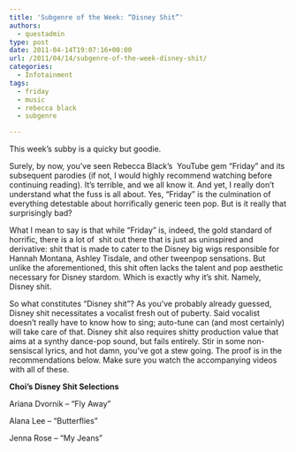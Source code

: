 ```yaml
---
title: 'Subgenre of the Week: “Disney Shit”'
authors: 
  - questadmin
type: post
date: 2011-04-14T19:07:16+00:00
url: /2011/04/14/subgenre-of-the-week-disney-shit/
categories:
  - Infotainment
tags:
  - friday
  - music
  - rebecca black
  - subgenre

---
```

This week’s subby is a quicky but goodie.

Surely, by now, you’ve seen Rebecca Black’s  YouTube gem “Friday” and its subsequent parodies (if not, I would highly recommend watching before continuing reading). It’s terrible, and we all know it. And yet, I really don’t understand what the fuss is all about. Yes, “Friday” is the culmination of everything detestable about horrifically generic teen pop. But is it really that surprisingly bad?

What I mean to say is that while “Friday” is, indeed, the gold standard of horrific, there is a lot of  shit out there that is just as uninspired and derivative: shit that is made to cater to the Disney big wigs responsible for Hannah Montana, Ashley Tisdale, and other tweenpop sensations. But unlike the aforementioned, this shit often lacks the talent and pop aesthetic necessary for Disney stardom. Which is exactly why it’s shit. Namely, Disney shit.

So what constitutes “Disney shit”? As you’ve probably already guessed, Disney shit necessitates a vocalist fresh out of puberty. Said vocalist doesn’t really have to know how to sing; auto-tune can (and most certainly) will take care of that. Disney shit also requires shitty production value that aims at a synthy dance-pop sound, but fails entirely. Stir in some non-sensiscal lyrics, and hot damn, you’ve got a stew going. The proof is in the recommendations below. Make sure you watch the accompanying videos with all of these.

**Choi’s Disney Shit Selections**

Ariana Dvornik &#8211; “Fly Away”
  
Alana Lee &#8211; “Butterflies”
  
Jenna Rose &#8211; “My Jeans”